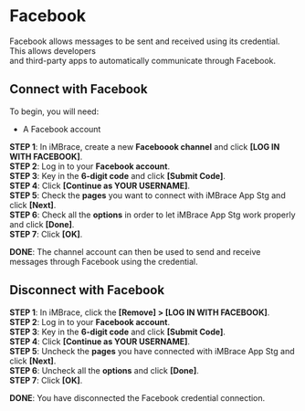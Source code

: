 # Facebook

Facebook allows messages to be sent and received using its credential. This allows developers  
and third-party apps to automatically communicate through Facebook.

## Connect with Facebook

To begin, you will need:
- A Facebook account

**STEP 1**: In iMBrace, create a new **Faceboook channel** and click **[LOG IN WITH FACEBOOK]**.  
**STEP 2**: Log in to your **Facebook account**.   
**STEP 3**: Key in the **6-digit code** and click **[Submit Code]**.   
**STEP 4**: Click **[Continue as YOUR USERNAME]**.  
**STEP 5**: Check the **pages** you want to connect with iMBrace App Stg and click **[Next]**.  
**STEP 6**: Check all the **options** in order to let iMBrace App Stg work properly and click **[Done]**.  
**STEP 7**: Click **[OK]**.

**DONE**: The channel account can then be used to send and receive messages through Facebook using the credential.

## Disconnect with Facebook
**STEP 1**: In iMBrace, click the **[Remove] > [LOG IN WITH FACEBOOK]**.  
**STEP 2**: Log in to your **Facebook account**.  
**STEP 3**: Key in the **6-digit code** and click **[Submit Code]**.  
**STEP 4**: Click **[Continue as YOUR USERNAME]**.  
**STEP 5**: Uncheck the **pages** you have connected with iMBrace App Stg and click **[Next]**.  
**STEP 6**: Uncheck all the **options** and click **[Done]**.  
**STEP 7**: Click **[OK]**.  

**DONE**: You have disconnected the Facebook credential connection.

